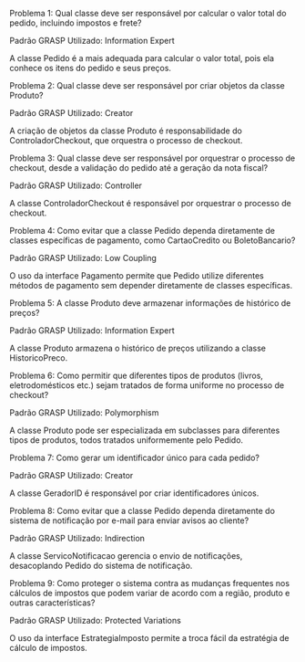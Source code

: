 Problema 1: Qual classe deve ser responsável por calcular o valor total do pedido, incluindo impostos e frete?

Padrão GRASP Utilizado: Information Expert

A classe Pedido é a mais adequada para calcular o valor total, pois ela conhece os itens do pedido e seus preços.



Problema 2: Qual classe deve ser responsável por criar objetos da classe Produto?

Padrão GRASP Utilizado: Creator

A criação de objetos da classe Produto é responsabilidade do ControladorCheckout, que orquestra o processo de checkout.



Problema 3: Qual classe deve ser responsável por orquestrar o processo de checkout, desde a validação do pedido até a geração da nota fiscal?

Padrão GRASP Utilizado: Controller

A classe ControladorCheckout é responsável por orquestrar o processo de checkout.



Problema 4: Como evitar que a classe Pedido dependa diretamente de classes específicas de pagamento, como CartaoCredito ou BoletoBancario?

Padrão GRASP Utilizado: Low Coupling

O uso da interface Pagamento permite que Pedido utilize diferentes métodos de pagamento sem depender diretamente de classes específicas.



Problema 5: A classe Produto deve armazenar informações de histórico de preços?

Padrão GRASP Utilizado: Information Expert

A classe Produto armazena o histórico de preços utilizando a classe HistoricoPreco.



Problema 6: Como permitir que diferentes tipos de produtos (livros, eletrodomésticos etc.) sejam tratados de forma uniforme no processo de checkout?

Padrão GRASP Utilizado: Polymorphism

A classe Produto pode ser especializada em subclasses para diferentes tipos de produtos, todos tratados uniformemente pelo Pedido.



Problema 7: Como gerar um identificador único para cada pedido?

Padrão GRASP Utilizado: Creator

A classe GeradorID é responsável por criar identificadores únicos.



Problema 8: Como evitar que a classe Pedido dependa diretamente do sistema de notificação por e-mail para enviar avisos ao cliente?

Padrão GRASP Utilizado: Indirection

A classe ServicoNotificacao gerencia o envio de notificações, desacoplando Pedido do sistema de notificação.



Problema 9: Como proteger o sistema contra as mudanças frequentes nos cálculos de impostos que podem variar de acordo com a região, produto e outras características?

Padrão GRASP Utilizado: Protected Variations

O uso da interface EstrategiaImposto permite a troca fácil da estratégia de cálculo de impostos.
